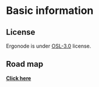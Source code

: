 # Basic information

## License

Ergonode is under [OSL-3.0](https://opensource.org/licenses/osl-3.0.php) license.

## Road map

[**Click here**](https://trello.com/b/DSWyaTlL/ergonode-product-roadmap)
~~~~
